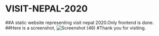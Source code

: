 # VISIT-NEPAL-2020
##A static website representing visit nepal 2020.Only frontend is done.
##Here is a screenshot,
![Screenshot (46)](https://user-images.githubusercontent.com/59108522/75344298-751dac00-58c2-11ea-8321-017be6bd0a37.png)
#Thank you for visiting.


